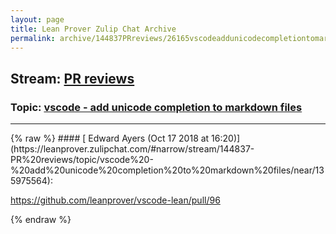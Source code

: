 ```yaml
---
layout: page
title: Lean Prover Zulip Chat Archive 
permalink: archive/144837PRreviews/26165vscodeaddunicodecompletiontomarkdownfiles.html
---
```


## Stream: [PR reviews](https://leanprover-community.github.io/archive/144837PRreviews/index.html)
### Topic: [vscode - add unicode completion to markdown files](https://leanprover-community.github.io/archive/144837PRreviews/26165vscodeaddunicodecompletiontomarkdownfiles.html)

---

<base href="https://leanprover.zulipchat.com">
{% raw %}
#### [ Edward Ayers (Oct 17 2018 at 16:20)](https://leanprover.zulipchat.com/#narrow/stream/144837-PR%20reviews/topic/vscode%20-%20add%20unicode%20completion%20to%20markdown%20files/near/135975564):
<p><a href="https://github.com/leanprover/vscode-lean/pull/96" target="_blank" title="https://github.com/leanprover/vscode-lean/pull/96">https://github.com/leanprover/vscode-lean/pull/96</a></p>


{% endraw %}
